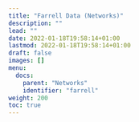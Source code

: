 ```yaml
---
title: "Farrell Data (Networks)"
description: ""
lead: ""
date: 2022-01-18T19:58:14+01:00
lastmod: 2022-01-18T19:58:14+01:00
draft: false
images: []
menu:
  docs:
    parent: "Networks"
    identifier: "farrell"
weight: 200
toc: true
---
```

